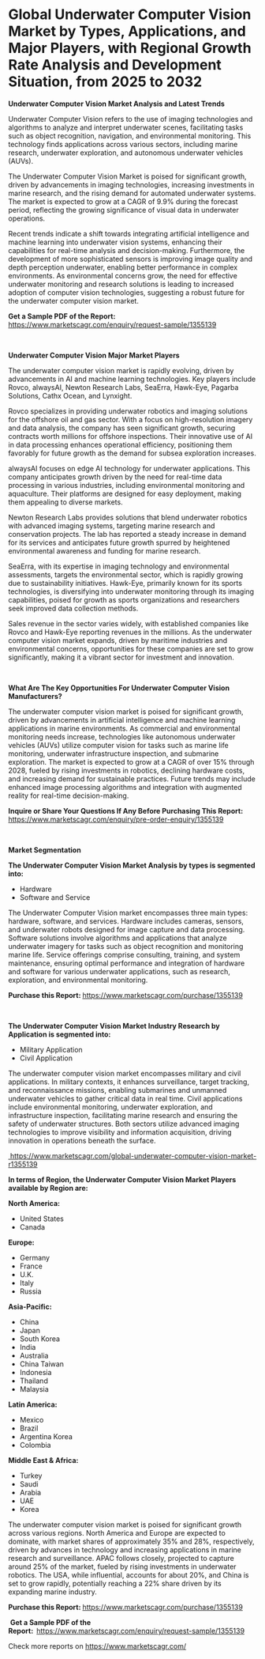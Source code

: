 <p><h1>Global Underwater Computer Vision Market by Types, Applications, and Major Players, with Regional Growth Rate Analysis and Development Situation, from 2025 to 2032</h1></p><p><strong>Underwater Computer Vision Market Analysis and Latest Trends</strong></p>
<p><p>Underwater Computer Vision refers to the use of imaging technologies and algorithms to analyze and interpret underwater scenes, facilitating tasks such as object recognition, navigation, and environmental monitoring. This technology finds applications across various sectors, including marine research, underwater exploration, and autonomous underwater vehicles (AUVs).</p><p>The Underwater Computer Vision Market is poised for significant growth, driven by advancements in imaging technologies, increasing investments in marine research, and the rising demand for automated underwater systems. The market is expected to grow at a CAGR of 9.9% during the forecast period, reflecting the growing significance of visual data in underwater operations. </p><p>Recent trends indicate a shift towards integrating artificial intelligence and machine learning into underwater vision systems, enhancing their capabilities for real-time analysis and decision-making. Furthermore, the development of more sophisticated sensors is improving image quality and depth perception underwater, enabling better performance in complex environments. As environmental concerns grow, the need for effective underwater monitoring and research solutions is leading to increased adoption of computer vision technologies, suggesting a robust future for the underwater computer vision market.</p></p>
<p><strong>Get a Sample PDF of the Report:&nbsp;</strong> <a href="https://www.marketscagr.com/enquiry/request-sample/1355139?utm_campaign=2265&utm_medium=2&utm_source=Github&utm_content=ia&utm_term=22022025&utm_id=underwater-computer-vision">https://www.marketscagr.com/enquiry/request-sample/1355139</a></p>
<p>&nbsp;</p>
<p><strong>Underwater Computer Vision Major Market Players</strong></p>
<p><p>The underwater computer vision market is rapidly evolving, driven by advancements in AI and machine learning technologies. Key players include Rovco, alwaysAI, Newton Research Labs, SeaErra, Hawk-Eye, Pagarba Solutions, Cathx Ocean, and Lynxight.</p><p>Rovco specializes in providing underwater robotics and imaging solutions for the offshore oil and gas sector. With a focus on high-resolution imagery and data analysis, the company has seen significant growth, securing contracts worth millions for offshore inspections. Their innovative use of AI in data processing enhances operational efficiency, positioning them favorably for future growth as the demand for subsea exploration increases.</p><p>alwaysAI focuses on edge AI technology for underwater applications. This company anticipates growth driven by the need for real-time data processing in various industries, including environmental monitoring and aquaculture. Their platforms are designed for easy deployment, making them appealing to diverse markets.</p><p>Newton Research Labs provides solutions that blend underwater robotics with advanced imaging systems, targeting marine research and conservation projects. The lab has reported a steady increase in demand for its services and anticipates future growth spurred by heightened environmental awareness and funding for marine research.</p><p>SeaErra, with its expertise in imaging technology and environmental assessments, targets the environmental sector, which is rapidly growing due to sustainability initiatives. Hawk-Eye, primarily known for its sports technologies, is diversifying into underwater monitoring through its imaging capabilities, poised for growth as sports organizations and researchers seek improved data collection methods.</p><p>Sales revenue in the sector varies widely, with established companies like Rovco and Hawk-Eye reporting revenues in the millions. As the underwater computer vision market expands, driven by maritime industries and environmental concerns, opportunities for these companies are set to grow significantly, making it a vibrant sector for investment and innovation.</p></p>
<p>&nbsp;</p>
<p><strong>What Are The Key Opportunities For Underwater Computer Vision Manufacturers?</strong></p>
<p><p>The underwater computer vision market is poised for significant growth, driven by advancements in artificial intelligence and machine learning applications in marine environments. As commercial and environmental monitoring needs increase, technologies like autonomous underwater vehicles (AUVs) utilize computer vision for tasks such as marine life monitoring, underwater infrastructure inspection, and submarine exploration. The market is expected to grow at a CAGR of over 15% through 2028, fueled by rising investments in robotics, declining hardware costs, and increasing demand for sustainable practices. Future trends may include enhanced image processing algorithms and integration with augmented reality for real-time decision-making.</p></p>
<p><strong>Inquire or Share Your Questions If Any Before Purchasing This Report:</strong> <a href="https://www.marketscagr.com/enquiry/pre-order-enquiry/1355139?utm_campaign=2265&utm_medium=2&utm_source=Github&utm_content=ia&utm_term=22022025&utm_id=underwater-computer-vision">https://www.marketscagr.com/enquiry/pre-order-enquiry/1355139</a></p>
<p>&nbsp;</p>
<p><strong>Market Segmentation</strong></p>
<p><strong>The Underwater Computer Vision Market Analysis by types is segmented into:</strong></p>
<p><ul><li>Hardware</li><li>Software and Service</li></ul></p>
<p><p>The Underwater Computer Vision market encompasses three main types: hardware, software, and services. Hardware includes cameras, sensors, and underwater robots designed for image capture and data processing. Software solutions involve algorithms and applications that analyze underwater imagery for tasks such as object recognition and monitoring marine life. Service offerings comprise consulting, training, and system maintenance, ensuring optimal performance and integration of hardware and software for various underwater applications, such as research, exploration, and environmental monitoring.</p></p>
<p><strong>Purchase this Report:&nbsp;</strong><a href="https://www.marketscagr.com/purchase/1355139?utm_campaign=2265&utm_medium=2&utm_source=Github&utm_content=ia&utm_term=22022025&utm_id=underwater-computer-vision">https://www.marketscagr.com/purchase/1355139</a></p>
<p>&nbsp;</p>
<p><strong>The Underwater Computer Vision Market Industry Research by Application is segmented into:</strong></p>
<p><ul><li>Military Application</li><li>Civil Application</li></ul></p>
<p><p>The underwater computer vision market encompasses military and civil applications. In military contexts, it enhances surveillance, target tracking, and reconnaissance missions, enabling submarines and unmanned underwater vehicles to gather critical data in real time. Civil applications include environmental monitoring, underwater exploration, and infrastructure inspection, facilitating marine research and ensuring the safety of underwater structures. Both sectors utilize advanced imaging technologies to improve visibility and information acquisition, driving innovation in operations beneath the surface.</p></p>
<p><a href="https://www.marketscagr.com/global-underwater-computer-vision-market-r1355139?utm_campaign=2265&utm_medium=2&utm_source=Github&utm_content=ia&utm_term=22022025&utm_id=underwater-computer-vision">&nbsp;https://www.marketscagr.com/global-underwater-computer-vision-market-r1355139</a></p>
<p><strong>In terms of Region, the Underwater Computer Vision Market Players available by Region are:</strong></p>
<p>
    <p> <strong> North America: </strong>
        <ul>
            <li>United States</li>
            <li>Canada</li>
        </ul>
        </p> 
    <p> <strong> Europe: </strong>
        <ul>
            <li>Germany</li>
            <li>France</li>
            <li>U.K.</li>
            <li>Italy</li>
            <li>Russia</li>
        </ul>
        </p> 
    <p> <strong> Asia-Pacific: </strong>
        <ul>
            <li>China</li>
            <li>Japan</li>
            <li>South Korea</li>
            <li>India</li>
            <li>Australia</li>
            <li>China Taiwan</li>
            <li>Indonesia</li>
            <li>Thailand</li>
            <li>Malaysia</li>
        </ul>
        </p> 
    <p> <strong> Latin America: </strong>
        <ul>
            <li>Mexico</li>
            <li>Brazil</li>
            <li>Argentina Korea</li>
            <li>Colombia</li>
        </ul>
        </p> 
    <p> <strong> Middle East & Africa: </strong>
        <ul>
            <li>Turkey</li>
            <li>Saudi</li>
            <li>Arabia</li>
            <li>UAE</li>
            <li>Korea</li>
        </ul>
    </p>
    </p>
<p><p>The underwater computer vision market is poised for significant growth across various regions. North America and Europe are expected to dominate, with market shares of approximately 35% and 28%, respectively, driven by advances in technology and increasing applications in marine research and surveillance. APAC follows closely, projected to capture around 25% of the market, fueled by rising investments in underwater robotics. The USA, while influential, accounts for about 20%, and China is set to grow rapidly, potentially reaching a 22% share driven by its expanding marine industry.</p></p>
<p><strong>Purchase this Report: </strong><a href="https://www.marketscagr.com/purchase/1355139?utm_campaign=2265&utm_medium=2&utm_source=Github&utm_content=ia&utm_term=22022025&utm_id=underwater-computer-vision">https://www.marketscagr.com/purchase/1355139</a></p>
<p>&nbsp;<strong>Get a Sample PDF of the Report:&nbsp;&nbsp;</strong><a href="https://www.marketscagr.com/enquiry/request-sample/1355139?utm_campaign=2265&utm_medium=2&utm_source=Github&utm_content=ia&utm_term=22022025&utm_id=underwater-computer-vision">https://www.marketscagr.com/enquiry/request-sample/1355139</a></p>
<p><strong></strong></p>
<p>Check more reports on <a href="https://www.marketscagr.com/?utm_campaign=2265&utm_medium=2&utm_source=Github&utm_content=ia&utm_term=22022025&utm_id=underwater-computer-vision">https://www.marketscagr.com/</a></p>